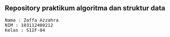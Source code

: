 ## Repository praktikum algoritma dan struktur data

<pre>
Nama : Zaffa Azzahra
NIM : 103112400212
Kelas : S1IF-04
</pre>
